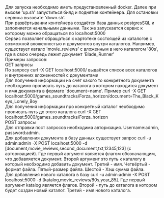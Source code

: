 Для запуска необходимо иметь предустановленный docker. Далее при вызове 'up.sh' запуститься билд и поднятие контейнера. Для остановки сервиса вызовите 'down.sh'. <br/>
При развёртывании контейнера создаётся база данных postgresSQL и заполняется начальными данными. Так же запускается сервис к которому можно обращаться по localhost:5000 <br/>
Сервис позволяет обращаться к картотеке состоящей из каталогов с возможной вложенностью и документов внутри каталогов. Например, существует катало 'movie_reviews' с вложенным в него каталогом '80s', где в свою очередь лежит документ 'Blade_Runner' <br/>
Примеры запросов: <br/>
GET запросы <br/>
По запросу curl -X GET localhost:5000/ выдаётся список всех каталогов и внутренних вложенностей с документами <br/>
Для получения информации на счёт какого то конкретного документа необходимо прописать путь до каталога в котором находится документ и имя документа в формате 'document=name'. Пример curl -X GET localhost:5000/games_soundtracks/Forza_horizon/document=The_Black_Keys_Lonely_Boy <br/>
Для получения информации про конкретный каталог необходимо прописать путь до этого каталога curl -X GET localhost:5000/games_soundtracks/Forza_horizon <br/>
POST запросы <br/>
Для отправки пост запросов необходима авторизация. Username:admin, password:admin. <br/>
Для добавления документа в базу данных существует запрос curl -u admin:admin -X POST localhost:5000 -d [document,movie_reviews,second_document,txt,12345,123] (с авторизацией). Где первый аргумент является флагом обозначающим, что добавляется документ. Второй аргумент это путь к каталогу в который необходимо добавить документ. Третий - имя. Четвёртый - формат файла. Пятый-размер файла. Шестой - Хэш сумма файла. <br/>
Для добавления нового каталога в базу curl -u admin:admin -X POST localhost:5000 -d [katalog,movie_reviews/80s,year_85]. Где первый аргумент katalog является флагов. Второй - путь до каталога в котором будет создан новый каталог. Третий - имя нового каталога. <br/>




